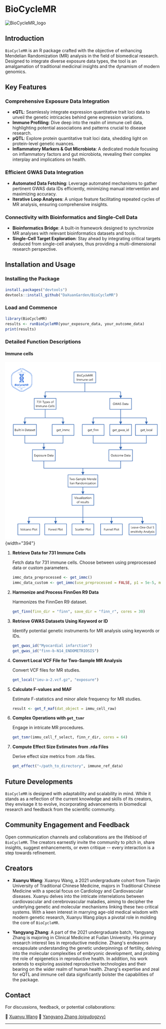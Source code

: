 # BioCycleMR

![BioCycleMR_logo](https://github.com/DaXuanGarden/BioCycleMR/assets/140375963/f421447f-ccf5-4b3f-a384-b5ea677083a3)

## Introduction

`BioCycleMR` is an R package crafted with the objective of enhancing Mendelian Randomization (MR) analysis in the field of biomedical research. Designed to integrate diverse exposure data types, the tool is an amalgamation of traditional medicinal insights and the dynamism of modern genomics.

## Key Features

### Comprehensive Exposure Data Integration

-   **eQTL**: Seamlessly integrate expression quantitative trait loci data to unveil the genetic intricacies behind gene expression variations.
-   **Immune Profiling**: Dive deep into the realm of immune cell data, highlighting potential associations and patterns crucial to disease research.
-   **pQTL**: Explore protein quantitative trait loci data, shedding light on protein-level genetic nuances.
-   **Inflammatory Markers & Gut Microbiota**: A dedicated module focusing on inflammatory factors and gut microbiota, revealing their complex interplay and implications on health.

### Efficient GWAS Data Integration

-   **Automated Data Fetching**: Leverage automated mechanisms to gather pertinent GWAS data IDs efficiently, minimizing manual intervention and maximizing accuracy.
-   **Iterative Loop Analyses**: A unique feature facilitating repeated cycles of MR analysis, ensuring comprehensive insights.

### Connectivity with Bioinformatics and Single-Cell Data

-   **Bioinformatics Bridge**: A built-in framework designed to synchronize MR analyses with relevant bioinformatics datasets and tools.
-   **Single-Cell Target Exploration**: Stay ahead by integrating critical targets deduced from single-cell analyses, thus providing a multi-dimensional research perspective.

## Installation and Usage

### Installing the Package

``` r
install.packages("devtools")
devtools::install_github("DaXuanGarden/BioCycleMR")
```

### Load and Commence

``` r
library(BioCycleMR)
results <- runBioCycleMR(your_exposure_data, your_outcome_data)
print(results)
```

### Detailed Function Descriptions

#### Immune cells

![](test/BioCycleMR_immc_En.png){width="394"}

1.  **Retrieve Data for 731 Immune Cells**

    Fetch data for 731 immune cells. Choose between using preprocessed data or custom parameters.

    ``` r
    immc_data_preprocessed <- get_immc()
    immc_data_custom <- get_immc(use_preprocessed = FALSE, p1 = 5e-5, mc_cores = 15)
    ```

2.  **Harmonize and Process FinnGen R9 Data**

    Harmonizes the FinnGen R9 dataset.

    ``` r
    get_finn(finn_dir = "finn", save_dir = "finn_r", cores = 30)
    ```

3.  **Retrieve GWAS Datasets Using Keyword or ID**

    Identify potential genetic instruments for MR analysis using keywords or IDs.

    ``` r
    get_gwas_id("Myocardial infarction")
    get_gwas_id("finn-b-N14_ENDOMETRIOSIS")
    ```

4.  **Convert Local VCF File for Two-Sample MR Analysis**

    Convert VCF files for MR studies.

    ``` r
    get_local("ieu-a-2.vcf.gz", "exposure")
    ```

5.  **Calculate F-values and MAF**

    Estimate F-statistics and minor allele frequency for MR studies.

    ``` r
    result <- get_f_maf(dat_object = immu_cell_raw)
    ```

6.  **Complex Operations with `get_tsmr`**

    Engage in intricate MR procedures.

    ``` r
    get_tsmr(immu_cell_f_select, finn_r_dir, cores = 64)
    ```

7.  **Compute Effect Size Estimates from .rda Files**

    Derive effect size metrics from .rda files.

    ``` r
    get_effect("~/path_to_directory", immune_ref_data)
    ```

## Future Developments

`BioCycleMR` is designed with adaptability and scalability in mind. While it stands as a reflection of the current knowledge and skills of its creators, they envisage it to evolve, incorporating advancements in biomedical research and feedback from the scientific community.

## Community Engagement and Feedback

Open communication channels and collaborations are the lifeblood of `BioCycleMR`. The creators earnestly invite the community to pitch in, share insights, suggest enhancements, or even critique -- every interaction is a step towards refinement.

## Creators

- **Xuanyu Wang**: Xuanyu Wang, a 2021 undergraduate cohort from Tianjin University of Traditional Chinese Medicine, majors in Traditional Chinese Medicine with a special focus on Cardiology and Cardiovascular diseases. Xuanyu delves into the intricate interrelations between cardiovascular and cerebrovascular maladies, aiming to decipher the underlying genetic and molecular mechanisms linking these two critical systems. With a keen interest in marrying age-old medical wisdom with modern genetic research, Xuanyu Wang plays a pivotal role in molding the core of `BioCycleMR`.

- **Yangyang Zhang**: A part of the 2021 undergraduate batch, Yangyang Zhang is majoring in Clinical Medicine at Fudan University. His primary research interest lies in reproductive medicine. Zhang's endeavors encapsulate understanding the genetic underpinnings of fertility, delving into the molecular complexities of embryonic development, and probing the role of epigenetics in reproductive health. In addition, his work extends to exploring assisted reproductive technologies and their bearing on the wider realm of human health. Zhang's expertise and zeal for eQTL and immune cell data significantly bolster the capabilities of the package.

## Contact

For discussions, feedback, or potential collaborations:

📧 [Xuanyu Wang](mailto:daxuan111000@163.com) 📧 [Yangyang Zhang (pigudogzyy)](pigudogzyy@gmail.com)

------------------------------------------------------------------------
